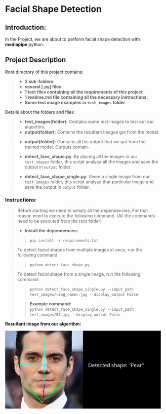 # Facial Shape Detection

## __Introduction:__  

   In the Project, we are about to perform facial shape detection with **mediapipe** python.


## __Project Description__

Root directory of this project contains:
>
> - **2 sub-folders**
> - **several [.py] files**
> - **1 text files containing all the requirements of this project**
> - **1 readme.md file containing all the necessary instructions.**
> - **Some test image examples in `test_images` folder**

Details about the folders and files:
 >
 > - **test_images(folder):**  Contains some test images to test out our algorithm.  
 > - **output(folder):** Contains the resultant images got from the model.

 > - **output(folder):** Contains all the output that we got from the trained model. Outputs contain-
 >
 > - **detect_face_shape.py**: By placing all the images in our `test_images` folder, this script analyze all the images and save the output in `output` folder.
 > - **detect_face_shape_single.py**: Given a single image from our `test_images` folder, this script analyze that particular image and save the output in `output` folder.

>
### __Instructions:__

> Before starting we need to satisfy all the dependencies. For that reason need to execute the following command. (All the commands need to be executed from the root folder)
>
> - __Install the dependencies:__  
>> `pip install -r requirements.txt`  

> To detect facial shapes from multiple images at once, run the following command:
>
> >`python detect_face_shape.py`  

> To detect facial shape from a single image, run the following command:  
>> `python detect_face_shape_single.py --input_path test_images/<img_name>.jpg --display_output False`
>
>
>>__**Example command:**__  
>> `python detect_face_shape_single.py --input_path test_images/B1.jpg --display_output False`

>

__Resultant image from our algorithm:__

![Pear shaped face](.\output\result_B1.png)

